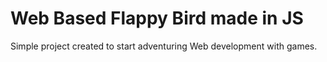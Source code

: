 <h1>Web Based Flappy Bird made in JS</h1>

Simple project created to start adventuring Web development with games.
